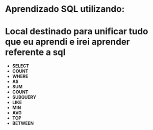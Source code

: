 # Aprendizado SQL utilizando:

# Local destinado para unificar tudo que eu aprendi e irei aprender referente a sql

- **SELECT**
- **COUNT**
- **WHERE**
- **AS**
- **SUM**
- **COUNT**
- **SUBQUERY**
- **LIKE**
- **MIN**
- **AVG**
- **TOP**
- **BETWEEN**
